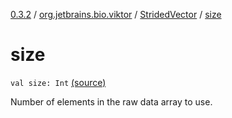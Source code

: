 [0.3.2](../../index.md) / [org.jetbrains.bio.viktor](../index.md) / [StridedVector](index.md) / [size](.)

# size

`val size: Int` [(source)](https://github.com/JetBrains-Research/viktor/blob/0.3.2/src/main/kotlin/org/jetbrains/bio/viktor/StridedVector.kt#L46)

Number of elements in the raw data array to use.

